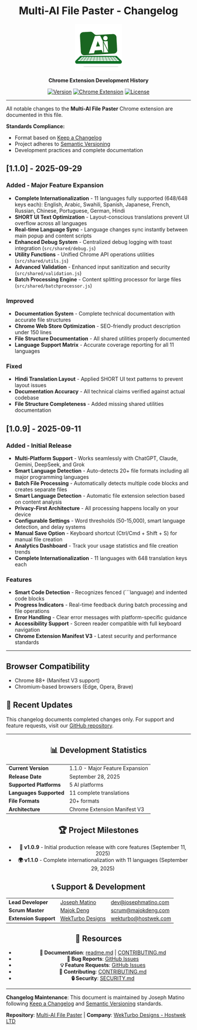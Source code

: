 <div align="center">

# Multi-AI File Paster - Changelog

<img src="https://github.com/JosephMatino/MultiAiFilePaster/raw/main/logo/mfp_128.png" alt="Multi-AI File Paster" width="128" height="128">

**Chrome Extension Development History**

[![Version](https://img.shields.io/badge/Version-v1.1.0-blue?style=for-the-badge&logo=semver&logoColor=white)](https://github.com/JosephMatino/MultiAiFilePaster/releases/tag/v1.1.0)
[![Chrome Extension](https://img.shields.io/badge/Chrome-Extension-4285f4?style=for-the-badge&logo=googlechrome&logoColor=white)](https://github.com/JosephMatino/MultiAiFilePaster/blob/main/readme.md)
[![License](https://img.shields.io/badge/License-Hostwek%20Custom-blueviolet?style=for-the-badge)](https://github.com/JosephMatino/MultiAiFilePaster/blob/main/LICENSE)

</div>

---

All notable changes to the **Multi-AI File Paster** Chrome extension are documented in this file.

**Standards Compliance:**
- Format based on [Keep a Changelog](https://keepachangelog.com/en/1.1.0/)
- Project adheres to [Semantic Versioning](https://semver.org/spec/v2.0.0.html)
- Development practices and complete documentation

## [1.1.0] - 2025-09-29

### Added - Major Feature Expansion
- **Complete Internationalization** - 11 languages fully supported (648/648 keys each): English, Arabic, Swahili, Spanish, Japanese, French, Russian, Chinese, Portuguese, German, Hindi
- **SHORT UI Text Optimization** - Layout-conscious translations prevent UI overflow across all languages
- **Real-time Language Sync** - Language changes sync instantly between main popup and content scripts
- **Enhanced Debug System** - Centralized debug logging with toast integration (`src/shared/debug.js`)
- **Utility Functions** - Unified Chrome API operations utilities (`src/shared/utils.js`)
- **Advanced Validation** - Enhanced input sanitization and security (`src/shared/validation.js`)
- **Batch Processing Engine** - Content splitting processor for large files (`src/shared/batchprocessor.js`)

### Improved
- **Documentation System** - Complete technical documentation with accurate file structures
- **Chrome Web Store Optimization** - SEO-friendly product description under 150 lines
- **File Structure Documentation** - All shared utilities properly documented
- **Language Support Matrix** - Accurate coverage reporting for all 11 languages

### Fixed
- **Hindi Translation Layout** - Applied SHORT UI text patterns to prevent layout issues
- **Documentation Accuracy** - All technical claims verified against actual codebase
- **File Structure Completeness** - Added missing shared utilities documentation

## [1.0.9] - 2025-09-11

### Added - Initial Release
- **Multi-Platform Support** - Works seamlessly with ChatGPT, Claude, Gemini, DeepSeek, and Grok
- **Smart Language Detection** - Auto-detects 20+ file formats including all major programming languages
- **Batch File Processing** - Automatically detects multiple code blocks and creates separate files
- **Smart Language Detection** - Automatic file extension selection based on content analysis
- **Privacy-First Architecture** - All processing happens locally on your device
- **Configurable Settings** - Word thresholds (50-15,000), smart language detection, and delay systems
- **Manual Save Option** - Keyboard shortcut (Ctrl/Cmd + Shift + S) for manual file creation
- **Analytics Dashboard** - Track your usage statistics and file creation trends
- **Complete Internationalization** - 11 languages with 648 translation keys each

### Features
- **Smart Code Detection** - Recognizes fenced (```language) and indented code blocks
- **Progress Indicators** - Real-time feedback during batch processing and file operations
- **Error Handling** - Clear error messages with platform-specific guidance
- **Accessibility Support** - Screen reader compatible with full keyboard navigation
- **Chrome Extension Manifest V3** - Latest security and performance standards

---

## Browser Compatibility
- Chrome 88+ (Manifest V3 support)
- Chromium-based browsers (Edge, Opera, Brave)

## 🚀 Recent Updates

This changelog documents completed changes only. For support and feature requests, visit our [GitHub repository](https://github.com/JosephMatino/MultiAiFilePaster).

---

<div align="center">

## 📊 Development Statistics

<table>
<tr>
<td><strong>Current Version</strong></td>
<td>1.1.0 - Major Feature Expansion</td>
</tr>
<tr>
<td><strong>Release Date</strong></td>
<td>September 28, 2025</td>
</tr>
<tr>
<td><strong>Supported Platforms</strong></td>
<td>5 AI platforms</td>
</tr>
<tr>
<td><strong>Languages Supported</strong></td>
<td>11 complete translations</td>
</tr>
<tr>
<td><strong>File Formats</strong></td>
<td>20+ formats</td>
</tr>
<tr>
<td><strong>Architecture</strong></td>
<td>Chrome Extension Manifest V3</td>
</tr>
</table>

## 🏆 Project Milestones

- **🚀 v1.0.9** - Initial production release with core features (September 11, 2025)
- **🌍 v1.1.0** - Complete internationalization with 11 languages (September 29, 2025)

## 📞 Support & Development

<table>
<tr>
<td><strong>Lead Developer</strong></td>
<td><a href="https://josephmatino.com">Joseph Matino</a></td>
<td><a href="mailto:dev@josephmatino.com">dev@josephmatino.com</a></td>
</tr>
<tr>
<td><strong>Scrum Master</strong></td>
<td><a href="https://majokdeng.com">Majok Deng</a></td>
<td><a href="mailto:scrum@majokdeng.com">scrum@majokdeng.com</a></td>
</tr>
<tr>
<td><strong>Extension Support</strong></td>
<td><a href="https://hostwek.com/wekturbo">WekTurbo Designs</a></td>
<td><a href="mailto:wekturbo@hostwek.com">wekturbo@hostwek.com</a></td>
</tr>
</table>

## 🔗 Resources

- **📖 Documentation**: [readme.md](https://github.com/JosephMatino/MultiAiFilePaster/blob/main/readme.md) | [CONTRIBUTING.md](https://github.com/JosephMatino/MultiAiFilePaster/blob/main/CONTRIBUTING.md)
- **🐛 Bug Reports**: [GitHub Issues](https://github.com/JosephMatino/MultiAiFilePaster/issues/new?assignees=JosephMatino%2CMajok-Deng&labels=bug%2Cneeds-triage&projects=&template=bug_report.md&title=%5BBUG%5D+Brief+description+of+the+issue)
- **💡 Feature Requests**: [GitHub Issues](https://github.com/JosephMatino/MultiAiFilePaster/issues/new?assignees=JosephMatino%2CMajok-Deng&labels=enhancement%2Cneeds-triage&projects=&template=feature_request.md&title=%5BFEATURE%5D+Brief+description+of+the+feature)
- **🤝 Contributing**: [CONTRIBUTING.md](https://github.com/JosephMatino/MultiAiFilePaster/blob/main/CONTRIBUTING.md)
- **🔒 Security**: [SECURITY.md](.github/SECURITY.md)

</div>

---

**Changelog Maintenance**: This document is maintained by Joseph Matino following [Keep a Changelog](https://keepachangelog.com/) and [Semantic Versioning](https://semver.org/) standards.

**Repository**: [Multi-AI File Paster](https://github.com/JosephMatino/MultiAiFilePaster) | **Company**: [WekTurbo Designs - Hostwek LTD](https://hostwek.com/wekturbo)